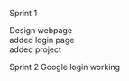 Sprint 1

Design webpage<br>
added login page<br>
added project<br>

Sprint 2
Google login working<br>
